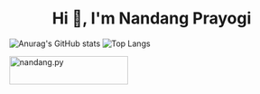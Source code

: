 <h1 align="center">Hi 👋, I'm Nandang Prayogi</h1>



![Anurag's GitHub stats](https://github-readme-stats.vercel.app/api?username=nandangpy&show_icons=true&theme=merko)
![Top Langs](https://github-readme-stats.vercel.app/api/top-langs/?username=nandangpy&hide=scss,html&layout=compact)
<br>
<p><a href="https://www.buymeacoffee.com/nandang.py"> <img align="left" src="https://cdn.buymeacoffee.com/buttons/v2/default-yellow.png" height="50" width="210" alt="nandang.py" /></a></p>
